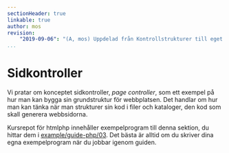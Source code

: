 ```yaml
---
sectionHeader: true
linkable: true
author: mos
revision:
    "2019-09-06": "(A, mos) Uppdelad från Kontrollstrukturer till eget stycke."
...
```

Sidkontroller
=======================

Vi pratar om konceptet sidkontroller, _page controller_, som ett exempel på hur man kan bygga sin grundstruktur för webbplatsen. Det handlar om hur man kan tänka när man strukturer sin kod i filer och kataloger, den kod som skall generera webbsidorna.

Kursrepot för htmlphp innehåller exempelprogram till denna sektion, du hittar dem i [example/guide-php/03](https://github.com/dbwebb-se/htmlphp/tree/master/example/guide-php/03). Det bästa är alltid om du skriver dina egna exempelprogram när du jobbar igenom guiden.
